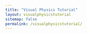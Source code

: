 ```yaml
---
title: "Visual Physics Tutorial"
layout: visualphysicstutorial
sitemap: false
permalink: /visualphysicstutorial/
---
```

